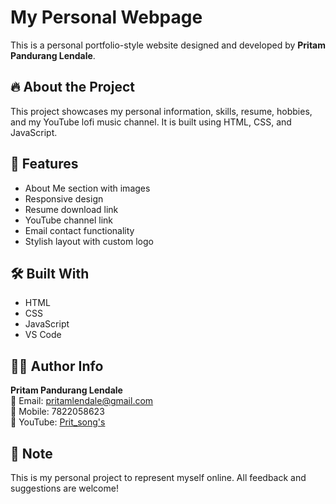 # My Personal Webpage

This is a personal portfolio-style website designed and developed by **Pritam Pandurang Lendale**.

## 🔥 About the Project
This project showcases my personal information, skills, resume, hobbies, and my YouTube lofi music channel. It is built using HTML, CSS, and JavaScript.

## 📁 Features
- About Me section with images
- Responsive design
- Resume download link
- YouTube channel link
- Email contact functionality
- Stylish layout with custom logo

## 🛠️ Built With
- HTML
- CSS
- JavaScript
- VS Code

## 🧑‍💼 Author Info
**Pritam Pandurang Lendale**  
📧 Email: [pritamlendale@gmail.com](mailto:pritamlendale@gmail.com)  
📱 Mobile: 7822058623  
🎥 YouTube: [Prit_song's](https://www.youtube.com/@randam_podcast)

## 📌 Note
This is my personal project to represent myself online. All feedback and suggestions are welcome!


 
